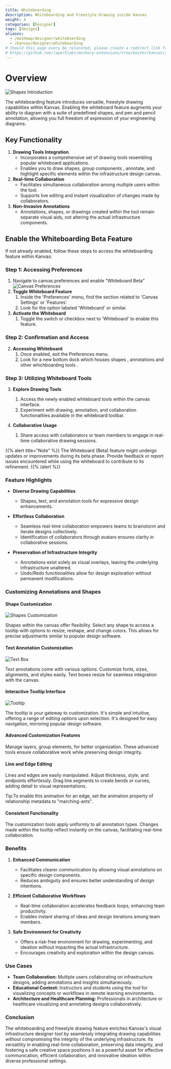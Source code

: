 ```yaml
---
title: Whiteboarding
description: Whiteboarding and Freestyle Drawing inside Kanvas
weight: 4
categories: [Designer]
tags: [designs]
aliases:
  - /meshmap/designer/whiteboarding
  - /kanvas/designer/whiteboarding
# Should this page every be relocated, please create a redirect link from the old location to the new location or backlinks like the one below will break.
# https://github.com/layer5labs/meshery-extensions/tree/master/kanvas/src/components/designer/drawer/ComponentDrawerTabContent/exportModal.js
---
```


# Overview

![Shapes Introduction](./overview.png)

The whiteboarding feature introduces versatile, freestyle drawing capabilities within Kanvas. Enabling the whiteboard feature augments your ability to diagram with a suite of predefined shapes, and pen and pencil annotation, allowing you full freedom of expression of your engineering diagrams.

## Key Functionality

1. **Drawing Tools Integration**
   - Incorporates a comprehensive set of drawing tools resembling popular whiteboard applications.
   - Enables you to draw shapes, group components , annotate, and highlight specific elements within the infrastructure design canvas.
2. **Real-time Collaboration**
   - Facilitates simultaneous collaboration among multiple users within the tool.
   - Supports live editing and instant visualization of changes made by collaborators.
3. **Non-Invasive Annotations**
   - Annotations, shapes, or drawings created within the tool remain separate visual aids, not altering the actual infrastructure components.

## Enable the Whiteboarding Beta Feature

If not already enabled, follow these steps to access the whiteboarding feature within Kanvas:

### Step 1: Accessing Preferences

1. Navigate to canvas preferences and enable "Whiteboard Beta"
![Canvas Preferences](./canvas-preferences.png)
1. **Toggle Whiteboard Feature**
   1. Inside the 'Preferences' menu, find the section related to 'Canvas Settings' or 'Features'.
   1. Look for the option labeled 'Whiteboard' or similar.
1. **Activate the Whiteboard**
   1. Toggle the switch or checkbox next to 'Whiteboard' to enable this feature.

### Step 2: Confirmation and Access

2. **Accessing Whiteboard**
   1. Once enabled, exit the Preferences menu.
   1. Look for a new bottom dock which houses shapes , annotations and other whichboarding tools .

### Step 3: Utilizing Whiteboard Tools

3. **Explore Drawing Tools**
   1. Access the newly enabled whiteboard tools within the canvas interface.
   1. Experiment with drawing, annotation, and collaboration functionalities available in the whiteboard toolbar.

4. **Collaborative Usage**
   1. Share access with collaborators or team members to engage in real-time collaborative drawing sessions.

{{% alert title="Note" %}}
The Whiteboard (Beta) feature might undergo updates or improvements during its beta phase. Provide feedback or report issues encountered while using the whiteboard to contribute to its refinement.
{{% /alert %}}

### Feature Highlights

- **Diverse Drawing Capabilities**

  - Shapes, text, and annotation tools for expressive design enhancements.

- **Effortless Collaboration**

  - Seamless real-time collaboration empowers teams to brainstorm and iterate designs collectively.
  - Identification of collaborators through avatars ensures clarity in collaborative sessions.

- **Preservation of Infrastructure Integrity**
  - Annotations exist solely as visual overlays, leaving the underlying infrastructure unaltered.
  - Undo/Redo functionalities allow for design exploration without permanent modifications.

### Customizing Annotations and Shapes

#### Shape Customization

![Shapes Customization](./shapes_introduction.gif)

Shapes within the canvas offer flexibility. Select any shape to access a tooltip with options to resize, reshape, and change colors. This allows for precise adjustments similar to popular design software.

#### Text Annotation Customization

![Text Box](./text-customization.png)

Text annotations come with various options. Customize fonts, sizes, alignments, and styles easily. Text boxes resize for seamless integration with the canvas.

#### Interactive Tooltip Interface

![Tooltip](./tooltip.png)

The tooltip is your gateway to customization. It's simple and intuitive, offering a range of editing options upon selection. It's designed for easy navigation, mirroring popular design software.

#### Advanced Customization Features

Manage layers, group elements, for better organization. These advanced tools ensure collaborative work while preserving design integrity.

#### Line and Edge Editing

Lines and edges are easily manipulated. Adjust thickness, style, and endpoints effortlessly. Drag line segments to create bends or curves, adding detail to visual representations.

Tip:To enable this animation for an edge, set the animation property of relationship metadata to "marching-ants".
#### Consistent Functionality

The customization tools apply uniformly to all annotation types. Changes made within the tooltip reflect instantly on the canvas, facilitating real-time collaboration.

### Benefits

1. **Enhanced Communication**
   - Facilitates clearer communication by allowing visual annotations on specific design components.
   - Reduces ambiguity and ensures better understanding of design intentions.

2. **Efficient Collaborative Workflows**
   - Real-time collaboration accelerates feedback loops, enhancing team productivity.
   - Enables instant sharing of ideas and design iterations among team members.

3. **Safe Environment for Creativity**
   - Offers a risk-free environment for drawing, experimenting, and ideation without impacting the actual infrastructure.
   - Encourages creativity and exploration within the design canvas.

### Use Cases

- **Team Collaboration:** Multiple users collaborating on infrastructure designs, adding annotations and insights simultaneously.
- **Educational Context:** Instructors and students using the tool for visualizing concepts or workflows in remote learning environments.
- **Architecture and Healthcare Planning:** Professionals in architecture or healthcare visualizing and annotating designs collaboratively.

### Conclusion

The whiteboarding and freestyle drawing feature enriches Kanvas's visual infrastructure designer tool by seamlessly integrating drawing capabilities without compromising the integrity of the underlying infrastructure. Its versatility in enabling real-time collaboration, preserving data integrity, and fostering a safe creative space positions it as a powerful asset for effective communication, efficient collaboration, and innovative ideation within diverse professional settings.
